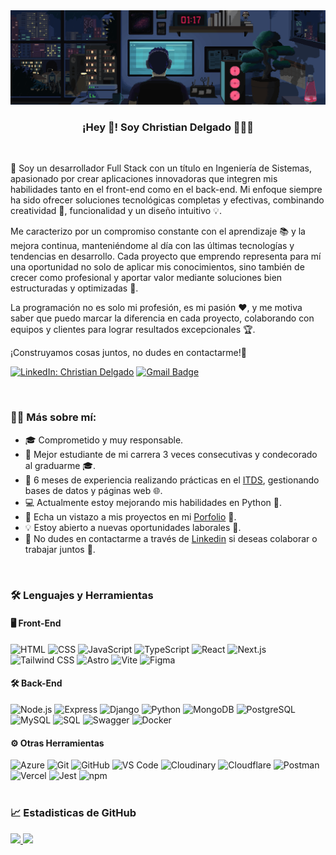 <div align="center">
  <img src="https://raw.githubusercontent.com/ChristianDev47/ChristianDev47/refs/heads/master/assets/banner.gif">
</div>

<p align="center">
   <h3 align="center">¡Hey 👋! Soy Christian Delgado 👨🏻‍💻</h3>
</p>
<br>

🚀 Soy un desarrollador Full Stack con un título en Ingeniería de Sistemas, apasionado por crear aplicaciones innovadoras que integren mis habilidades tanto en el front-end como en el back-end. Mi enfoque siempre ha sido ofrecer soluciones tecnológicas completas y efectivas, combinando creatividad 🎨, funcionalidad y un diseño intuitivo 💡.

Me caracterizo por un compromiso constante con el aprendizaje 📚 y la mejora continua, manteniéndome al día con las últimas tecnologías y tendencias en desarrollo. Cada proyecto que emprendo representa para mí una oportunidad no solo de aplicar mis conocimientos, sino también de crecer como profesional y aportar valor mediante soluciones bien estructuradas y optimizadas 🔧.

La programación no es solo mi profesión, es mi pasión ❤️, y me motiva saber que puedo marcar la diferencia en cada proyecto, colaborando con equipos y clientes para lograr resultados excepcionales 🏆.

¡Construyamos cosas juntos, no dudes en contactarme!🌟

[![LinkedIn: Christian Delgado](https://img.shields.io/badge/-Linkedin-blue?style=for-the-badge&logo=Linkedin&logoColor=white&link=https://www.linkedin.com/in/christian-delgado-a2004932b/)](https://www.linkedin.com/in/christian-delgado-a2004932b/)
[![Gmail Badge](https://img.shields.io/badge/-Gmail-D14836?style=for-the-badge&logo=gmail&logoColor=white&link=mailto:christiands.dev@gmail.com)](mailto:christiands.dev@gmail.com)

<br/>

### 👨‍💻 Más sobre mí:

- 🎓 Comprometido y muy responsable. 
- 🏅 Mejor estudiante de mi carrera 3 veces consecutivas y condecorado al graduarme 🎓.
- 💼 6 meses de experiencia realizando prácticas en el [ITDS](https://itdstarija.edu.bo/), gestionando bases de datos y páginas web 🌐.
- 💻 Actualmente estoy mejorando mis habilidades en Python 🐍.
- 🔗 Echa un vistazo a mis proyectos en mi [Porfolio](https://porfolio-christiandelgado.vercel.app/) 📁.
- 💡 Estoy abierto a nuevas oportunidades laborales 🚀.
- 🤝 No dudes en contactarme a través de [Linkedin](https://www.linkedin.com/in/christian-delgado-a2004932b/) si deseas colaborar o trabajar juntos 💼.


<br/>

### 🛠 Lenguajes y Herramientas

<h4>🖥️ Front-End</h3>
<div>
  <img 
    src="https://img.shields.io/badge/HTML5-E34F26?style=for-the-badge&logo=html5&logoColor=white" 
    alt="HTML">
  <img 
    src="https://img.shields.io/badge/CSS3-1572B6?style=for-the-badge&logo=css3&logoColor=white" 
    alt="CSS">
  <img 
    src="https://img.shields.io/badge/JavaScript-323330?style=for-the-badge&logo=javascript&logoColor=F7DF1E" 
    alt="JavaScript">
  <img 
    src="https://img.shields.io/badge/TypeScript-007ACC?style=for-the-badge&logo=typescript&logoColor=white" 
    alt="TypeScript">
  <img 
    src="https://img.shields.io/badge/React-20232A?style=for-the-badge&logo=react&logoColor=61DAFB" 
    alt="React">
  <img 
    src="https://img.shields.io/badge/Next.js-000000?style=for-the-badge&logo=nextdotjs&logoColor=white" 
    alt="Next.js">
  <img 
    src="https://img.shields.io/badge/TailwindCSS-06B6D4?style=for-the-badge&logo=tailwindcss&logoColor=white" 
    alt="Tailwind CSS">
  <img 
    src="https://img.shields.io/badge/Astro-FF5D01?style=for-the-badge&logo=astro&logoColor=white" 
    alt="Astro">
  <img 
    src="https://img.shields.io/badge/Vite-646CFF?style=for-the-badge&logo=vite&logoColor=white" 
    alt="Vite">
  <img 
    src="https://img.shields.io/badge/Figma-F24E1E?style=for-the-badge&logo=figma&logoColor=white" 
    alt="Figma">
</div>
<h4>🛠 Back-End</h3>
<div>
  <img 
    src="https://img.shields.io/badge/Node.js-339933?style=for-the-badge&logo=nodedotjs&logoColor=white" 
    alt="Node.js">
  <img 
    src="https://img.shields.io/badge/Express-000000?style=for-the-badge&logo=express&logoColor=white" 
    alt="Express">
  <img 
    src="https://img.shields.io/badge/Django-092E20?style=for-the-badge&logo=django&logoColor=white" 
    alt="Django">
  <img 
    src="https://img.shields.io/badge/Python-3776AB?style=for-the-badge&logo=python&logoColor=white" 
    alt="Python">
  <img 
    src="https://img.shields.io/badge/MongoDB-47A248?style=for-the-badge&logo=mongodb&logoColor=white" 
    alt="MongoDB">
  <img 
    src="https://img.shields.io/badge/PostgreSQL-4169E1?style=for-the-badge&logo=postgresql&logoColor=white" 
    alt="PostgreSQL">
  <img 
    src="https://img.shields.io/badge/MySQL-4479A1?style=for-the-badge&logo=mysql&logoColor=white" 
    alt="MySQL">
  <img 
    src="https://img.shields.io/badge/SQL-CC2927?style=for-the-badge&logo=microsoft-sql-server&logoColor=white" 
    alt="SQL">
  <img 
    src="https://img.shields.io/badge/Swagger-85EA2D?style=for-the-badge&logo=swagger&logoColor=black" 
    alt="Swagger">
  <img 
    src="https://img.shields.io/badge/Docker-2496ED?style=for-the-badge&logo=docker&logoColor=white" 
    alt="Docker">
</div>
<h4>⚙️ Otras Herramientas</h3>
<div>
<img 
    src="https://img.shields.io/badge/Azure-0078D4?style=for-the-badge&logo=microsoft-azure&logoColor=white" 
    alt="Azure">
  <img 
    src="https://img.shields.io/badge/Git-F05032?style=for-the-badge&logo=git&logoColor=white" 
    alt="Git">
  <img 
    src="https://img.shields.io/badge/GitHub-181717?style=for-the-badge&logo=github&logoColor=white" 
    alt="GitHub">
  <img 
    src="https://img.shields.io/badge/VSCode-007ACC?style=for-the-badge&logo=visualstudiocode&logoColor=white" 
    alt="VS Code">
  <img 
    src="https://img.shields.io/badge/Cloudinary-3448C5?style=for-the-badge&logo=cloudinary&logoColor=white" 
    alt="Cloudinary">
  <img 
    src="https://img.shields.io/badge/Cloudflare-F38020?style=for-the-badge&logo=cloudflare&logoColor=white" 
    alt="Cloudflare">
  <img 
    src="https://img.shields.io/badge/Postman-FF6C37?style=for-the-badge&logo=postman&logoColor=white" 
    alt="Postman">
  <img 
    src="https://img.shields.io/badge/Vercel-000000?style=for-the-badge&logo=vercel&logoColor=white" 
    alt="Vercel">
  <img 
    src="https://img.shields.io/badge/Jest-C21325?style=for-the-badge&logo=jest&logoColor=white" 
    alt="Jest">
  <img 
    src="https://img.shields.io/badge/npm-CB3837?style=for-the-badge&logo=npm&logoColor=white" 
    alt="npm">
</div>

<br/>

### 📈 Estadisticas de GitHub

<div align="left">
  <a href="https://github.com/lucasfsilva94">
    <img height="180em" src="https://github-readme-stats.vercel.app/api?username=ChristianDev47&show_icons=true&theme=dracula&include_all_commits=true&count_private=true"/>
    <img height="180em" src="https://github-readme-stats.vercel.app/api/top-langs/?username=ChristianDev47&layout=compact&langs_count=7&theme=dracula"/>
  </a>
 </div>

